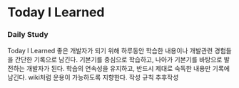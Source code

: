# Today I Learned

### Daily Study

Today I Learned
좋은 개발자가 되기 위해 하루동안 학습한 내용이나 개발관련 경험들을 간단한 기록으로 남긴다.
기본기를 중심으로 학습하고, 나아가 기본기를 바탕으로 발전하는 개발자가 된다.
학습의 연속성을 유지하고, 반드시 제대로 숙독한 내용만 기록에 남긴다.
wiki처럼 운용이 가능하도록 지향한다.
작성 규칙 추후작성
